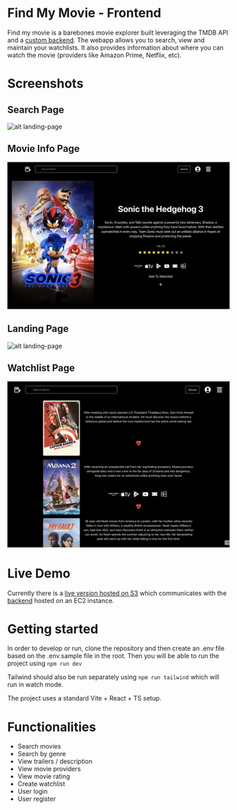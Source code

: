 # Find My Movie - Frontend

Find my movie is a barebones movie explorer built leveraging the TMDB API and a [custom backend](https://github.com/ruvindiiii/find-my-movie-backend/). The webapp allows you to search, view and maintain your watchlists. It also provides information about where you can watch the movie (providers like Amazon Prime, Netflix, etc).

# Screenshots

## Search Page

![alt landing-page](https://raw.githubusercontent.com/ruvindiiii/find-my-movie/refs/heads/main/preview/search-page-sc.png)

## Movie Info Page

![alt landing-page](https://raw.githubusercontent.com/ruvindiiii/find-my-movie/refs/heads/main/preview/movie-info-page-sc.png)

## Landing Page

![alt landing-page](https://raw.githubusercontent.com/ruvindiiii/find-my-movie/refs/heads/main/preview/landing-page-sc.png)

## Watchlist Page

![alt landing-page](https://raw.githubusercontent.com/ruvindiiii/find-my-movie/refs/heads/main/preview/watchlist-page-sc.png)

# Live Demo

Currently there is a [live version hosted on S3](http://findmymovieapp.s3-website.eu-west-3.amazonaws.com) which communicates with the [backend](<(https://github.com/ruvindiiii/find-my-movie-backend/)>) hosted on an EC2 instance.

# Getting started

In order to develop or run, clone the repository and then create an .env file based on the .env.sample file in the root. Then you will be able to run the project using `npm run dev`

Tailwind should also be run separately using `npm run tailwind` which will run in watch mode.

The project uses a standard Vite + React + TS setup.

# Functionalities

- Search movies
- Search by genre
- View trailers / description
- View movie providers
- View movie rating
- Create watchlist
- User login
- User register
